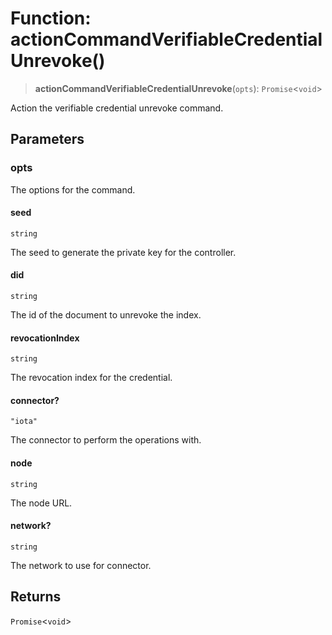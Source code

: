 # Function: actionCommandVerifiableCredentialUnrevoke()

> **actionCommandVerifiableCredentialUnrevoke**(`opts`): `Promise`\<`void`\>

Action the verifiable credential unrevoke command.

## Parameters

### opts

The options for the command.

#### seed

`string`

The seed to generate the private key for the controller.

#### did

`string`

The id of the document to unrevoke the index.

#### revocationIndex

`string`

The revocation index for the credential.

#### connector?

`"iota"`

The connector to perform the operations with.

#### node

`string`

The node URL.

#### network?

`string`

The network to use for connector.

## Returns

`Promise`\<`void`\>
